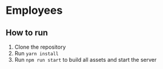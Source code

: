 # Employees

## How to run
1. Clone the repository
2. Run `yarn install`
3. Run `npm run start` to build all assets and start the server
